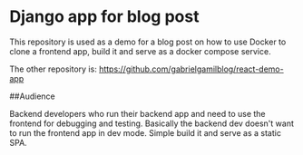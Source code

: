 # Django app for blog post

This repository is used as a demo for a blog post on how to use Docker to clone a frontend app, build it and serve as a docker compose service.

The other repository is: https://github.com/gabrielgamilblog/react-demo-app

##Audience

Backend developers who run their backend app and need to use the frontend for debugging and testing.
Basically the backend dev doesn't want to run the frontend app in dev mode. Simple build it and serve as a static SPA.
